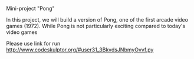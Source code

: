Mini-project "Pong"

In this project, we will build a version of Pong, one of the first arcade video games (1972). While Pong is not particularly exciting compared to today's video games


Please use link for run http://www.codeskulptor.org/#user31_3BkvdsJNbmyOvvf.py